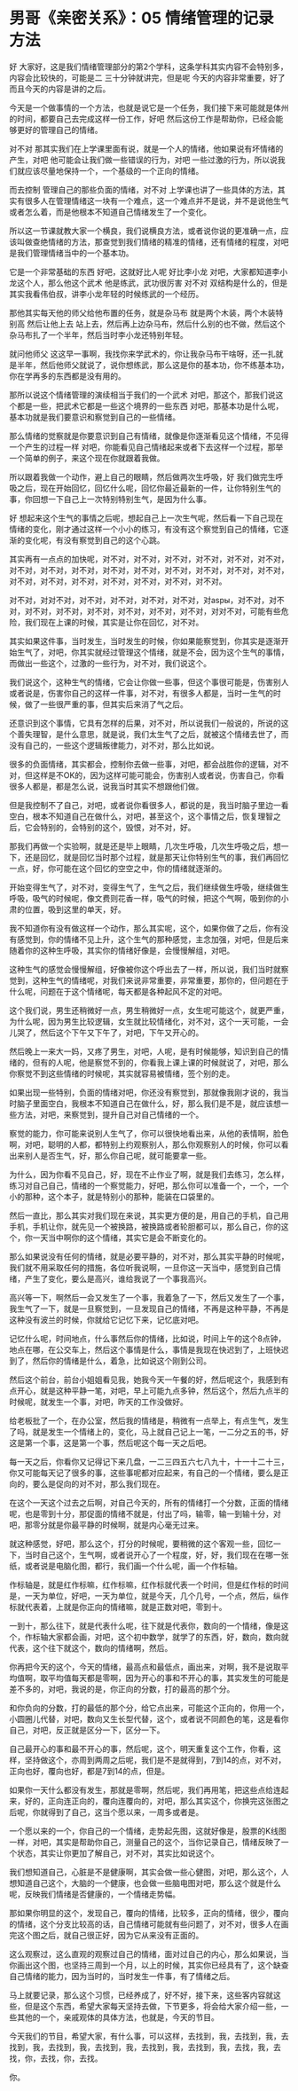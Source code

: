 # 男哥《亲密关系》：05 情绪管理的记录方法

好 大家好，这是我们情绪管理部分的第2个学科，这条学科其实内容不会特别多，内容会比较快的，可能是二 三十分钟就讲完，但是呢 今天的内容非常重要，好了 而且今天的内容是讲的之后。

今天是一个做事情的一个方法，也就是说它是一个任务，我们接下来可能就是体州的时间，都要自己去完成这样一份工作，好吧 然后这份工作是帮助你，已经会能够更好的管理自己的情绪。

对不对 那其实我们在上学课里面有说，就是一个人的情绪，他如果说有坏情绪的产生，对吧 他可能会让我们做一些错误的行为，对吧 一些过激的行为，所以说我们就应该尽量地保持一个，一个基级的一个正向的情绪。

而去控制 管理自己的那些负面的情绪，对不对 上学课也讲了一些具体的方法，其实有很多人在管理情绪这一块有一个难点，这一个难点并不是说，并不是说他生气或者怎么着，而是他根本不知道自己情绪发生了一个变化。

所以这一节课就教大家一个横良，我们说横良方法，或者说你说的更准确一点，应该叫做查绝情绪的方法，那查觉到我们情绪的精准的情绪，还有情绪的程度，对吧 是我们管理情绪当中的一个基本功。

它是一个非常基础的东西 好吧，这就好比人呢 好比李小龙 对吧，大家都知道李小龙这个人，那么他这个武术 他是练武，武功很厉害 对不对 双结构是什么的，但是其实我看伟伯叔，讲李小龙年轻的时候练武的一个经历。

那他其实每天他的师父给他布置的任务，就是杂马布 就是两个木装，两个木装特别高 然后让他上去 站上去，然后再上边杂马布，然后什么别的也不做，然后这个杂马布扎了一个半年，然后当时李小龙还特别年轻。

就问他师父 这这早一事啊，我找你来学武术的，你让我杂马布干啥呀，还一扎就是半年，然后他师父就说了，说你想练武，那么这是你的基本功，你不练基本功，你在学再多的东西都是没有用的。

那所以说这个情绪管理的演续相当于我们的一个武术 对吧，那这个，那我们说这个都是一些，把武术它都是一些这个境界的一些东西 对吧，那基本功是什么呢，基本功就是我们要意识和察觉到自己的一些情绪。

那么情绪的觉察就是你要意识到自己有情绪，就像是你逐渐看见这个情绪，不见得一个产生的过程一样 对吧，你能看见自己情绪起来或者下去这样一个过程，那举一个简单的例子，来这个现在你就跟着我做。

所以跟着我做一个动作，避上自己的眼睛，然后做两次生呼吸，好 我们做完生呼吸之后，现在开始回忆，回忆什么呢，回忆你最近最新的一件，让你特别生气的事，你回想一下自己上一次特别特别生气，是因为什么事。

好 想起来这个生气的事情之后呢，想起自己上一次生气呢，然后看一下自己现在情绪的变化，刚才通过这样一个小小的练习，有没有这个察觉到自己的情绪，它逐渐的变化呢，有没有察觉到自己的这个心跳。

其实再有一点点的加快呢，对不对，对不对，对不对，对不对，对不对，对不对，对不对，对不对，对不对，对不对，对不对，对不对，对不对，对不对，对不对，对不对，对不对，对不对，对不对，对不对，对不对，对不对。

对不对，对对不对，对不对，对不对，对不对，对不对，对asры，对不对，对不对，对不对，对不对，对不对，对不对，对不对，对不对，对对不对，可能有些危险，我们现在上课的时候，其实是让你在回忆，对不对。

其实如果这件事，当时发生，当时发生的时候，你如果能察觉到，你其实是逐渐开始生气了，对吧，你其实就经过管理这个情绪，就是不会，因为这个生气的事情，而做出一些这个，过激的一些行为，对不对，我们说这个。

我们说这个，这种生气的情绪，它会让你做一些事，但这个事很可能是，伤害别人或者说是，伤害你自己的这样一件事，对不对，有很多人都是，当时一生气的时候，做了一些很严重的事，但其实后来消了气之后。

还意识到这个事情，它具有怎样的后果，对不对，所以说我们一般说的，所说的这个善失理智，是什么意思，就是说，我们太生气了之后，就被这个情绪去世了，而没有自己的，一些这个逻辑叛律能力，对不对，那么比如说。

很多的负面情绪，其实都会，控制你去做一些事，对吧，都会战胜你的逻辑，对不对，但这样是不OK的，因为这样可能可能会，伤害别人或者说，伤害自己，你看很多人都是，都是怎么说，说我当时其实不想跟他们做。

但是我控制不了自己，对吧，或者说你看很多人，都说的是，我当时脑子里边一看空白，根本不知道自己在做什么，对吧，甚至这个，这个事情之后，恢复理智之后，它会特别的，会特别的这个，毁恨，对不对，好。

那我们再做一个实验啊，就是还是毕上眼睛，几次生呼吸，几次生呼吸之后，想一下，还是回忆，就是回忆当时那个过程，就是那天让你特别生气的事，我们再回忆一点，好，你可能在这个回忆的空空之中，你的情绪就逐渐的。

开始变得生气了，对不对，变得生气了，生气之后，我们继续做生呼吸，继续做生呼吸，吸气的时候呢，像文费则花香一样，吸气的时候，把这个气啊，吸到你的小肃的位置，吸到这里的单天，好。

我不知道你有没有做这样一个动作，那么其实呢，这个，如果你做了之后，你有没有感觉到，你的情绪不见上升，这个生气的那种感觉，主念加强，对吧，但是后来随着你的这种生呼吸，其实你的情绪好像是，会慢慢解组，对吧。

这种生气的感觉会慢慢解组，好像被你这个呼出去了一样，所以说，我们当时就察觉到，这种生气的情绪呢，对我们来说非常重要，非常重要，那你的，但问题在于什么呢，问题在于这个情绪呢，每天都是各种起风不定的对吧。

这个我们说，男生还稍微好一点，男生稍微好一点，女生呢可能这个，就更严重，为什么呢，因为男生比较逻辑，女生就比较情绪化，对不对，这个一天可能，一会儿哭了，然后这个下午又下午了，对吧，下午又开心的。

然后晚上一来大一妈，又疼了男生，对吧，人呢，是有时候能够，知识到自己的情绪的，但有的人呢，他是察觉不到的，你看我上课上课的时候就说了，对吧，那么你察觉不到这些情绪的时候呢，其实就容易被情绪，签个别的走。

如果出现一些特别，负面的情绪对吧，你还没有察觉到，那就像我刚才说的，我当时脑子里面空白，我根本不知道自己在做什么，好，那么我们是不是，就应该想一些方法，对吧，来察觉到，提升自己对自己情绪的一个。

察觉的能力，你可能来说别人生气了，你可以很快地看出来，从他的表情啊，脸色啊，对吧，聪明的人都，都特别上约观察别人，那么你观察别人的时候，你可以看出来别人是否生气，好，那么你自己呢，就可能要拿一些。

为什么，因为你看不见自己，好，现在不止作业了啊，就是我们去练习，怎么样，练习对自己自己，情绪的一个察觉能力，好吧，那么你可以准备一个，一个，一个小的那种，这个本子，就是特别小的那种，能装在口袋里的。

然后一直比，那么其实对我们现在来说，其实更方便的是，用自己的手机，自己用手机，手机让你，就先见一个被换路，被换路或者轮胆都可以，那么自己，你的这个，你一天当中啊你的这个情绪，其实它是会不断变化的。

那么如果说没有任何的情绪，就是必要平静的，对不对，那么其实平静的时候呢，我们就不用采取任何的措施，各位听我说啊，一旦你这一天当中，感觉到自己情绪，产生了变化，要么是高兴，谁给我说了一个事我高兴。

高兴等一下，啊然后一会又发生了一个事，我着急了一下，然后又发生了一个事，我生气了一下，就是一旦察觉到，一旦发现自己的情绪，不再是这种平静，不再是这种没有波兰的时候，你就给它记忆下来，记忆底对吧。

记忆什么呢，时间地点，什么事然后你的情绪，比如说，时间上午的这个8点钟，地点在哪，在公交车上，然后这个事情是什么，事情是我现在快迟到了，上班快迟到了，然后你的情绪是什么，着急，比如说这个刚到公司。

然后这个前台，前台小姐姐看见我，她我今天一午餐的好，然后呢这个，我感到有点开心，就是这种平静一笔，对吧，早上可能九点多钟，然后这个，然后九点半的时候呢，就发生一个事，对吧，昨天的工作没做好。

给老板批了一个，在办公室，然后我的情绪是，稍微有一点举上，有点生气，发生了吗，就是发生一个情绪上的，变化，马上就自己记上一笔，一二分之五的书，好这是第一个事，这是第一个事，然后呢这个每一天之后吧。

每一天之后，你看你又记得记下来几盘，一二三四五六七八九十，十一十二十三，你又可能每天记了很多的事，这些事呢都对应起来，有自己的一个情绪，要么是正向的，要么是促向的对不对，那么我们现在。

在这个一天这个过去之后啊，对自己今天的，所有的情绪打一个分数，正面的情绪呢，也是零到十分，那促面的情绪不就是，付出了吗，输零，输一到输十分，对吧，那零分就是你最平静的时候啊，就是内心毫无过来。

就这种感觉，好吧，那么这个，打分的时候呢，要稍微的这个客观一些，回忆一下，当时自己这个，生气啊，或者说开心了一个程度，好，好，我们现在在哪一张纸，或者说是电脑化图，都行，我们画一个什么呢，画一个作标轴。

作标轴是，就是红作标嘛，红作标嘛，红作标就代表一个时间，但是红作标的时间是，一天为单位，好吧，一天为单位，就是今天，几个几号，一个点，然后，纵作标就代表着，上就是你正向的情绪嘛，就是正数对吧，零到十。

一到十，那么往下，就是代表什么呢，往下就是代表你，数向的一个情绪，像是这个，作标轴大家都会画，对吧，这个初中数学，就学了的东西，好，数向，数向就代表，这个往下就这个，数向的情绪啊，然后。

你再把今天的这个，今天的情绪，最高点和最低点，画出来，对啊，我不是说取平均值啊，取平均值每天都是零啊，因为开心的事和不开心的事，其实发生的可能是差不多的，对吧，我说的是，你正向的分数，打的最高的那个分。

和你负向的分数，打的最低的那个分，给它点出来，可能这个正向的，你用一个，小圆圈儿代替，对吧，数向又生长型代替，这个，或者说不同颜色的笔，这是看你自己，对吧，反正就是区分一下，区分一下。

自己最开心的事和最不开心的事，然后呢，这个，明天重复这个工作，你看，这样，坚持做这个，亦周到两周之后呢，我们是不是就得到，7到14的点，对不对，正向也好，覆向也好，都是7到14的点，但是。

如果你一天什么都没有发生，那就是零啊，然后呢，我们再用笔，把这些点给连起来，好的，正向连正向的，覆向连覆向的，对吧，那么其实这个，你换完这张图之后呢，你就得到了自己，这当个愿以来，一周多或者是。

一个愿以来的一个，你自己的一个情绪，走势起先图，这就好像是，股票的K线图一样，对吧，其实是帮助你自己，测量自己的这个，当你记录自己，情绪反映了一个状态，其实让你更加了解自己，对不对，其实比如说这个。

我们想知道自己，心脏是不是健康啊，其实会做一些心健图，对吧，那么这个，人想知道自己这个，大脑的一个健康，也会做一些脑电图对吧，那么这个就是什么呢，反映我们情绪是否健康的，一个情绪走势幅。

那如果你明显的这个，发现自己，覆向的情绪，比较多，正向的情绪，很少，覆向的情绪，这个分支比较高的话，自己情绪可能就有些问题了，对不对，很多人在画完这个图之后，就自己很正好，因为它从来没有正面的。

这么观察过，这么直观的观察过自己的情绪，面对过自己的内心，那么如果说，当你画出这个图，也坚持三周到一个月，以上的时候，其实你已经具有了，这个缺查自己情绪的能力，因为当时的，当时发生一件事，有了情绪之后。

马上就要记录，那么这个习惯，已经养成了，好不好，接下来，这些客内容就这些，但是这个东西，希望大家每天坚持去做，下节更多，将会给大家介绍一些，一些其他的一个，亲戚观体的具体方法，也就是，今天的节目。

今天我们的节目，希望大家，有什么事，可以这样，去找到，我，去找到，我，去找到，我，去找到，我，去找到，我，去找到，我，去找到，我，去找，我，去找，你，去找，你，去找。

你。